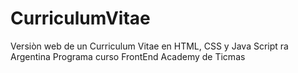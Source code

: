 # CurriculumVitae
Versiòn web de un Curriculum Vitae en HTML, CSS y Java Script
ra Argentina Programa curso FrontEnd Academy de Ticmas

